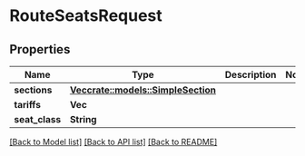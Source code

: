 # RouteSeatsRequest

## Properties

Name | Type | Description | Notes
------------ | ------------- | ------------- | -------------
**sections** | [**Vec<crate::models::SimpleSection>**](SimpleSection.md) |  | 
**tariffs** | **Vec<String>** |  | 
**seat_class** | **String** |  | 

[[Back to Model list]](../README.md#documentation-for-models) [[Back to API list]](../README.md#documentation-for-api-endpoints) [[Back to README]](../README.md)


